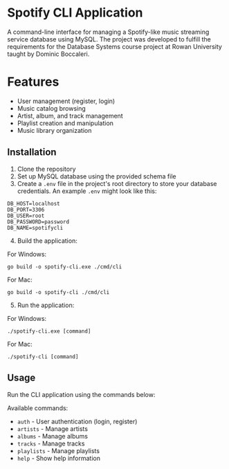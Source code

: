 # Spotify CLI Application

A command-line interface for managing a Spotify-like music streaming service database using MySQL. The project was developed to fulfill the requirements for the Database Systems course project at Rowan University taught by Dominic Boccaleri.

# Features

- User management (register, login)
- Music catalog browsing
- Artist, album, and track management
- Playlist creation and manipulation
- Music library organization

## Installation

1. Clone the repository
2. Set up MySQL database using the provided schema file
3. Create a `.env` file in the project's root directory to store your database credentials. An example `.env` might look like this:
```env
DB_HOST=localhost
DB_PORT=3306
DB_USER=root
DB_PASSWORD=password
DB_NAME=spotifycli
```
4. Build the application:

For Windows:
```
go build -o spotify-cli.exe ./cmd/cli
```

For Mac:
```
go build -o spotify-cli ./cmd/cli
```

5. Run the application:

For Windows:
```
./spotify-cli.exe [command]
```

For Mac:
```
./spotify-cli [command]
```

## Usage

Run the CLI application using the commands below:

Available commands:
- `auth` - User authentication (login, register)
- `artists` - Manage artists
- `albums` - Manage albums
- `tracks` - Manage tracks
- `playlists` - Manage playlists
- `help` - Show help information